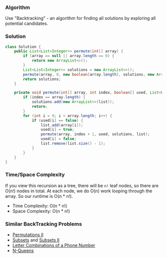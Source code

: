 ### Algorithm

Use "Backtracking" - an algorithm for finding all solutions by exploring all potential candidates.

### Solution

```java
class Solution {
    public List<List<Integer>> permute(int[] array) {
        if (array == null || array.length == 0) {
            return new ArrayList<>();
        }
        List<List<Integer>> solutions = new ArrayList<>();
        permute(array, 0, new boolean[array.length], solutions, new ArrayList<>());
        return solutions;
    }

    private void permute(int[] array, int index, boolean[] used, List<List<Integer>> solutions, List<Integer> list) {
        if (index == array.length) {
            solutions.add(new ArrayList<>(list));
            return;
        }
        for (int i = 0; i < array.length; i++) {
            if (used[i] == false) {
                list.add(array[i]);
                used[i] = true;
                permute(array, index + 1, used, solutions, list);
                used[i] = false;
                list.remove(list.size() - 1);
            }
        }
    }
}
```

### Time/Space Complexity

If you view this recursion as a tree, there will be `n!` leaf nodes, so there are O(n!) nodes in total. At each node, we do O(n) work looping through the array. So our runtime is O(n * n!).

-  Time Complexity: O(n * n!)
- Space Complexity: O(n * n!)

### Similar BackTracking Problems

- [Permutations II](https://leetcode.com/problems/permutations-ii)
- [Subsets](https://leetcode.com/problems/subsets) and [Subsets II](https://leetcode.com/problems/subsets-ii)
- [Letter Combinations of a Phone Number](https://leetcode.com/problems/letter-combinations-of-a-phone-number)
- [N-Queens](https://leetcode.com/problems/n-queens)
